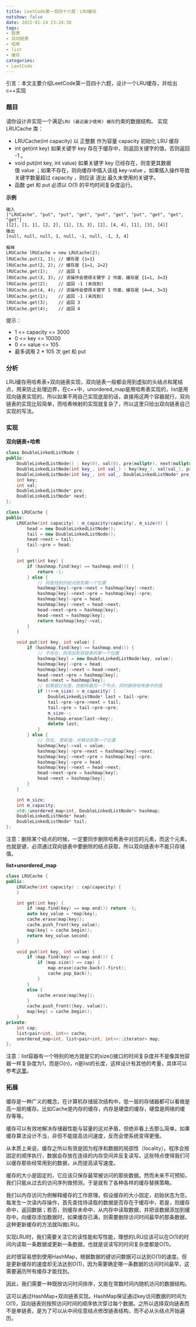 ```yaml
---
title: LeetCode第一百四十六题：LRU缓存
notshow: false
date: 2022-01-24 23:24:38
tags:
- 链表
- 双向链表
- 哈希
- list
- 缓存
categories:
- LeetCode
---
```


引言：本文主要介绍LeetCode第一百四十六题，设计一个LRU缓存，并给出c++实现

<!--more-->

### 题目
请你设计并实现一个满足`LRU (最近最少使用) 缓存`约束的数据结构。
实现 LRUCache 类：

- LRUCache(int capacity) 以 正整数 作为容量 capacity 初始化 LRU 缓存
- int get(int key) 如果关键字 key 存在于缓存中，则返回关键字的值，否则返回 -1 。
- void put(int key, int value) 如果关键字 key 已经存在，则变更其数据值 value ；如果不存在，则向缓存中插入该组 key-value 。如果插入操作导致关键字数量超过 capacity ，则应该 逐出 最久未使用的关键字。
- 函数 get 和 put 必须以 O(1) 的平均时间复杂度运行。

**示例**

```
输入
["LRUCache", "put", "put", "get", "put", "get", "put", "get", "get", "get"]
[[2], [1, 1], [2, 2], [1], [3, 3], [2], [4, 4], [1], [3], [4]]
输出
[null, null, null, 1, null, -1, null, -1, 3, 4]

解释
LRUCache lRUCache = new LRUCache(2);
lRUCache.put(1, 1); // 缓存是 {1=1}
lRUCache.put(2, 2); // 缓存是 {1=1, 2=2}
lRUCache.get(1);    // 返回 1
lRUCache.put(3, 3); // 该操作会使得关键字 2 作废，缓存是 {1=1, 3=3}
lRUCache.get(2);    // 返回 -1 (未找到)
lRUCache.put(4, 4); // 该操作会使得关键字 1 作废，缓存是 {4=4, 3=3}
lRUCache.get(1);    // 返回 -1 (未找到)
lRUCache.get(3);    // 返回 3
lRUCache.get(4);    // 返回 4
```

提示：

- 1 <= capacity <= 3000
- 0 <= key <= 10000
- 0 <= value <= 105
- 最多调用 2 * 105 次 get 和 put

### 分析
LRU缓存用哈希表+双向链表实现，双向链表一般都会用到虚拟的头结点和尾结点，用来防止处理边界，在c++中，unordered_map是用哈希表实现的，list是用双向链表实现的，所以如果不用自己实现底层的话，直接用这两个容器就行，双向链表的实现比较简单，而哈希映射的实现就复杂了，所以这里只给出双向链表自己实现的写法。

### 实现

**双向链表+哈希**

```c++
class DoubleLinkedListNode {
public:
    DoubleLinkedListNode() : key(0), val(0), pre(nullptr), next(nullptr) {}
    DoubleLinkedListNode(int key_, int val_) : key(key_), val(val_), pre(nullptr), next(nullptr) {}
    DoubleLinkedListNode(int key_, int val_, DoubleLinkedListNode* pre_, DoubleLinkedListNode* next_) : key(key_), val(val_), pre(pre_), next(next_) {}
    int key;
    int val;
    DoubleLinkedListNode* pre;
    DoubleLinkedListNode* next;
};

class LRUCache {
public:
    LRUCache(int capacity) : m_capacity(capacity), m_size(0) {
        head = new DoubleLinkedListNode();
        tail = new DoubleLinkedListNode();
        head->next = tail;
        tail->pre = head;
    }

    int get(int key) {
        if (hashmap.find(key) == hashmap.end()) {
            return -1;
        } else {
            // 将查找到的结点放到第一个位置
            hashmap[key]->pre->next = hashmap[key]->next;
            hashmap[key]->next->pre = hashmap[key]->pre;
            hashmap[key]->pre = head;
            hashmap[key]->next = head->next;
            head->next->pre = hashmap[key];
            head->next = hashmap[key];
            return hashmap[key]->val;
        }
    }

    void put(int key, int value) {
        if (hashmap.find(key) == hashmap.end()) {
            // 不存在，则添加到双链表的第一个位置
            hashmap[key] = new DoubleLinkedListNode(key, value);
            hashmap[key]->pre = head;
            hashmap[key]->next = head->next;
            head->next->pre = hashmap[key];
            head->next = hashmap[key];
            // 如果超过长度，则删除最后一个节点，同时删除哈希表中的值
            if ((++m_size) > m_capacity) {
                DoubleLinkedListNode* last = tail->pre;
                tail->pre->pre->next = tail;
                tail->pre = tail->pre->pre;
                m_size--;
                hashmap.erase(last->key);
                delete last;
            }
        } else {
            // 存在, 更新值，并移动到第一个位置
            hashmap[key]->val = value;
            hashmap[key]->pre->next = hashmap[key]->next;
            hashmap[key]->next->pre = hashmap[key]->pre;
            hashmap[key]->pre = head;
            hashmap[key]->next = head->next;
            head->next->pre = hashmap[key];
            head->next = hashmap[key];
        }
    }

    int m_size;
    int m_capacity;
    std::unordered_map<int, DoubleLinkedListNode*> hashmap;
    DoubleLinkedListNode* head;
    DoubleLinkedListNode* tail;
};
```
注意：删除某个结点的时候，一定要同步删除哈希表中对应的元素，而这个元素，也就是键，必须通过双向链表中要删除的结点获取，所以双向链表中不能只存储值。

**list+unordered_map**

```c++
class LRUCache {
public:
    LRUCache(int capacity) : cap(capacity) {
    }

    int get(int key) {
        if (map.find(key) == map.end()) return -1;
        auto key_value = *map[key];
        cache.erase(map[key]);
        cache.push_front(key_value);
        map[key] = cache.begin();
        return key_value.second;
    }

    void put(int key, int value) {
        if (map.find(key) == map.end()) {
            if (map.size() == cap) {
                map.erase(cache.back().first);
                cache.pop_back();
            }
        }
        else {
            cache.erase(map[key]);
        }
        cache.push_front({key, value});
        map[key] = cache.begin();
    }
private:
    int cap;
    list<pair<int, int>> cache;
    unordered_map<int, list<pair<int, int>>::iterator> map;
};
```
注意：list容器有一个特别的地方就是它的size()接口的时间复杂度并不是像其他容器一样复杂度为1，而是O(n)，n是list的长度，这样设计有其他的考量，具体可以参考[这里](https://blog.csdn.net/zhwenx3/article/details/89163574)。

### 拓展

缓存是一种广义的概念，在计算机存储层次结构中，低一层的存储器都可以看做是高一层的缓存。比如Cache是内存的缓存，内存是硬盘的缓存，硬盘是网络的缓存等等。

缓存可以有效地解决存储器性能与容量的这对矛盾，但绝非看上去那么简单。如果缓存算法设计不当，非但不能提高访问速度，反而会使系统变得更慢。

从本质上来说，缓存之所以有效是因为程序和数据的局部性（locality）。程序会按固定的顺序执行，数据会存放在连续的内存空间并反复读写。这些特点使得我们可以缓存那些经常用到的数据，从而提高读写速度。

缓存的大小是固定的，它应该只保存最常被访问的那些数据。然而未来不可预知，我们只能从过去的访问序列做预测，于是就有了各种各样的缓存替换策略。

我们以内存访问为例解释缓存的工作原理。假设缓存的大小固定，初始状态为空。每发生一次读内存操作，首先查找待读取的数据是否存在于缓存中，若是，则缓存命中，返回数据；若否，则缓存未命中，从内存中读取数据，并把该数据添加到缓存中。向缓存添加数据时，如果缓存已满，则需要删除访问时间最早的那条数据，这种更新缓存的方法就叫做LRU。

实现LRU时，我们需要关注它的读性能和写性能，理想的LRU应该可以在O(1)的时间内读取一条数据或更新一条数据，也就是说读写的时间复杂度都是O(1)。

此时很容易想到使用HashMap，根据数据的键访问数据可以达到O(1)的速度。但是更新缓存的速度却无法达到O(1)，因为需要确定哪一条数据的访问时间最早，这需要遍历所有缓存才能找到。

因此，我们需要一种既按访问时间排序，又能在常数时间内随机访问的数据结构。

这可以通过HashMap+双向链表实现。HashMap保证通过key访问数据的时间为O(1)，双向链表则按照访问时间的顺序依次穿过每个数据。之所以选择双向链表而不是单链表，是为了可以从中间任意结点修改链表结构，而不必从头结点开始遍历。
